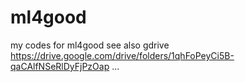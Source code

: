 # ml4good
my codes for ml4good
see also gdrive https://drive.google.com/drive/folders/1qhFoPeyCi5B-qaCAlfNSeRlDyFjPzOap
...